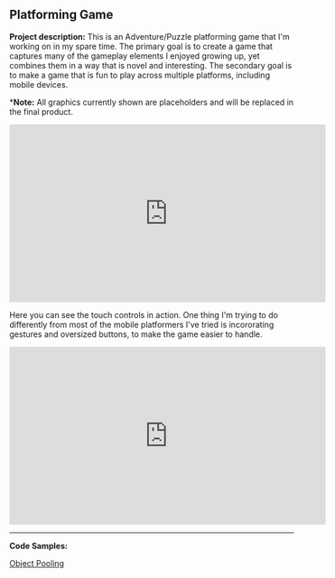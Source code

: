 ## Platforming Game

**Project description:** This is an Adventure/Puzzle platforming game that I'm working on in my spare time.  The primary goal is to create a game that captures many of the gameplay elements I enjoyed growing up, yet combines them in a way that is novel and interesting.  The secondary goal is to make a game that is fun to play across multiple platforms, including mobile devices.

\***Note:** All graphics currently shown are placeholders and will be replaced in the final product.

<iframe width="560" height="315" src="https://www.youtube.com/embed/NU0tc5cHtno" frameborder="0" allow="accelerometer; autoplay; clipboard-write; encrypted-media; gyroscope; picture-in-picture" allowfullscreen></iframe>

Here you can see the touch controls in action.  One thing I'm trying to do differently from most of the mobile platformers I've tried is incororating gestures and oversized buttons, to make the game easier to handle.

<iframe width="560" height="315" src="https://www.youtube.com/embed/Ur-cxzar9uk" frameborder="0" allow="accelerometer; autoplay; clipboard-write; encrypted-media; gyroscope; picture-in-picture" allowfullscreen></iframe>

---

**Code Samples:**

[Object Pooling](game/codeSamples/objectPool)
